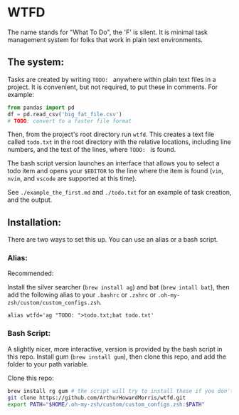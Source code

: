 # WTFD

The name stands for "What To Do", the 'F' is silent. It is minimal task
management system for folks that work in plain text environments.


## The system:

Tasks are created by writing `TODO: ` anywhere within plain text files in a
project. It is convenient,  but not required, to put these in comments. For
example:

```python 
from pandas import pd 
df = pd.read_csv('big_fat_file.csv')
# TODO: convert to a faster file format 
```

Then, from the project's root directory run `wtfd`. This creates a text file
called `todo.txt` in the root directory with the relative locations, including
line numbers, and the text of the lines, where `TODO: ` is found.

The bash script version launches an interface that allows you to select a todo item and opens your `$EDITOR` to the line where the item is found (`vim`, `nvim`, and `vscode` are supported at this time).

See `./example_the_first.md` and `./todo.txt` for an example of task creation, and the output.

## Installation:

There are two ways to set this up. You can use an alias or a bash script.

### Alias:

Recommended: 

Install the silver searcher (`brew install ag`) and bat (`brew intall bat`), then add the following alias to your `.bashrc` or `.zshrc` or `.oh-my-zsh/custom/custom_configs.zsh`.

```
alias wtfd='ag "TODO: ">todo.txt;bat todo.txt'
```

### Bash Script:

A slightly nicer, more interactive, version is provided by the bash script in this repo.
Install gum (`brew install gum`), then clone this repo, and add the folder to your path variable.

Clone this repo:
```bash 
brew install rg gum # the script will try to install these if you don't have them
git clone https://github.com/ArthurHowardMorris/wtfd.git 
export PATH="$HOME/.oh-my-zsh/custom/custom_configs.zsh:$PATH"
```


